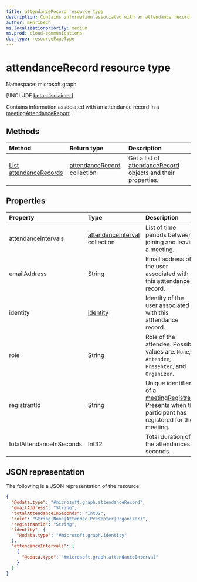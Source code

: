 ```yaml
---
title: attendanceRecord resource type
description: Contains information associated with an attendance record in a meetingAttendanceReport.
author: mkhribech
ms.localizationpriority: medium
ms.prod: cloud-communications
doc_type: resourcePageType
---
```


# attendanceRecord resource type

Namespace: microsoft.graph

[!INCLUDE [beta-disclaimer](../../includes/beta-disclaimer.md)]

Contains information associated with an attendance record in a [meetingAttendanceReport](meetingattendancereport.md).

## Methods

| Method                                                    | Return type                                                     | Description                                                                                      |
| :-------------------------------------------------------- | :-------------------------------------------------------------- | :----------------------------------------------------------------------------------------------- |
| [List attendanceRecords](../api/attendancerecord-list.md) | [attendanceRecord](../resources/attendancerecord.md) collection | Get a list of [attendanceRecord](../resources/attendancerecord.md) objects and their properties. |

## Properties

| Property                 | Type                                                   | Description                                                                                                                         |
| :----------------------- | :----------------------------------------------------- | :---------------------------------------------------------------------------------------------------------------------------------- |
| attendanceIntervals      | [attendanceInterval](attendanceinterval.md) collection | List of time periods between joining and leaving a meeting.                                                                         |
| emailAddress             | String                                                 | Email address of the user associated with this atttendance record.                                                                  |
| identity                 | [identity](identity.md)                                | Identity of the user associated with this atttendance record.                                                                       |
| role                     | String                                                 | Role of the attendee. Possible values are: `None`, `Attendee`, `Presenter`, and `Organizer`.                                        |
| registrantId             | String                                                 | Unique identifier of a [meetingRegistrant](meetingregistrantbase.md). Presents when the participant has registered for the meeting. |
| totalAttendanceInSeconds | Int32                                                  | Total duration of the attendances in seconds.                                                                                       |

## JSON representation

The following is a JSON representation of the resource.

<!-- {
  "blockType": "resource",
  "keyProperty": "id",
  "@odata.type": "microsoft.graph.attendanceRecord",
  "baseType": "microsoft.graph.entity",
  "openType": false
}
-->

```json
{
  "@odata.type": "#microsoft.graph.attendanceRecord",
  "emailAddress": "String",
  "totalAttendanceInSeconds": "Int32",
  "role": "String(None|Attendee|Presenter|Organizer)",
  "registrantId": "String",
  "identity": {
    "@odata.type": "#microsoft.graph.identity"
  },
  "attendanceIntervals": [
    {
      "@odata.type": "#microsoft.graph.attendanceInterval"
    }
  ]
}
```
